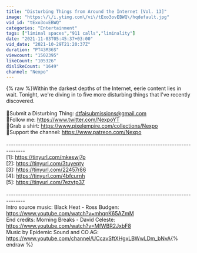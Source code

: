 ```yaml
---
title: "Disturbing Things from Around the Internet [Vol. 13]"
image: "https:\/\/i.ytimg.com\/vi\/tExo3ovEBWQ\/hqdefault.jpg"
vid_id: "tExo3ovEBWQ"
categories: "Entertainment"
tags: ["liminal spaces","911 calls","liminality"]
date: "2021-11-03T05:45:37+03:00"
vid_date: "2021-10-29T21:20:37Z"
duration: "PT43M36S"
viewcount: "1502395"
likeCount: "105326"
dislikeCount: "1649"
channel: "Nexpo"
---
```

{% raw %}Within the darkest depths of the Internet, eerie content lies in wait. Tonight, we're diving in to five more disturbing things that I've recently discovered.<br /><br />📧Submit a Disturbing Thing: dtfaisubmissions@gmail.com<br />📲Follow me: <a rel="nofollow" target="blank" href="https://www.twitter.com/NexpoYT">https://www.twitter.com/NexpoYT</a><br />👕Grab a shirt: <a rel="nofollow" target="blank" href="https://www.pixelempire.com/collections/Nexpo">https://www.pixelempire.com/collections/Nexpo</a><br />🖤Support the channel: <a rel="nofollow" target="blank" href="https://www.patreon.com/Nexpo">https://www.patreon.com/Nexpo</a><br /><br />--------------------------------------------------------------------------------------<br />[1]: <a rel="nofollow" target="blank" href="https://tinyurl.com/mkeswj7p">https://tinyurl.com/mkeswj7p</a><br />[2]: <a rel="nofollow" target="blank" href="https://tinyurl.com/3tuyepty">https://tinyurl.com/3tuyepty</a><br />[3]: <a rel="nofollow" target="blank" href="https://tinyurl.com/22457r86">https://tinyurl.com/22457r86</a><br />[4]: <a rel="nofollow" target="blank" href="https://tinyurl.com/4bfcurnh">https://tinyurl.com/4bfcurnh</a><br />[5]: <a rel="nofollow" target="blank" href="https://tinyurl.com/7ezvtp37">https://tinyurl.com/7ezvtp37</a><br /><br />--------------------------------------------------------------------------------------<br />Intro source music: Black Heat - Ross Budgen: <a rel="nofollow" target="blank" href="https://www.youtube.com/watch?v=mhqnK65AZmM">https://www.youtube.com/watch?v=mhqnK65AZmM</a><br />End credits: Morning Breaks - David Celeste: <a rel="nofollow" target="blank" href="https://www.youtube.com/watch?v=MfWBR2JxbF8">https://www.youtube.com/watch?v=MfWBR2JxbF8</a><br />Music by Epidemic Sound and CO.AG: <a rel="nofollow" target="blank" href="https://www.youtube.com/channel/UCcavSftXHgxLBWwLDm_bNvA">https://www.youtube.com/channel/UCcavSftXHgxLBWwLDm_bNvA</a>{% endraw %}
